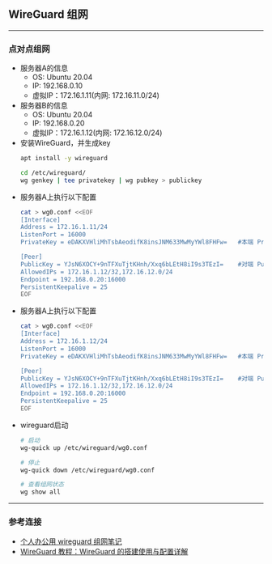 ## WireGuard 组网
---
### 点对点组网
- 服务器A的信息
  - OS: Ubuntu 20.04
  - IP: 192.168.0.10
  - 虚拟IP：172.16.1.11(内网: 172.16.11.0/24)
- 服务器B的信息
  - OS: Ubuntu 20.04
  - IP: 192.168.0.20
  - 虚拟IP：172.16.1.12(内网: 172.16.12.0/24)
- 安装WireGuard，并生成key
  ```bash
  apt install -y wireguard

  cd /etc/wireguard/
  wg genkey | tee privatekey | wg pubkey > publickey
  ```
- 服务器A上执行以下配置
  ```bash
  cat > wg0.conf <<EOF
  [Interface]
  Address = 172.16.1.11/24
  ListenPort = 16000
  PrivateKey = eDAKXVHliMhTsbAeodifK8insJNM633MwMyYWl8FHFw=   #本端 Privatekey
  
  [Peer]
  PublicKey = YJsN6XOCY+9nTFXuTjtKHnh/Xxq6bLEtH8iI9s3TEzI=    #对端 Publickey
  AllowedIPs = 172.16.1.12/32,172.16.12.0/24
  Endpoint = 192.168.0.20:16000
  PersistentKeepalive = 25
  EOF
  ```
- 服务器A上执行以下配置
  ```bash
  cat > wg0.conf <<EOF
  [Interface]
  Address = 172.16.1.12/24
  ListenPort = 16000
  PrivateKey = eDAKXVHliMhTsbAeodifK8insJNM633MwMyYWl8FHFw=   #本端 Privatekey
  
  [Peer]
  PublicKey = YJsN6XOCY+9nTFXuTjtKHnh/Xxq6bLEtH8iI9s3TEzI=    #对端 Publickey
  AllowedIPs = 172.16.1.12/32,172.16.12.0/24
  Endpoint = 192.168.0.20:16000
  PersistentKeepalive = 25
  EOF
  ```
- wireguard启动
  ```bash
  # 启动
  wg-quick up /etc/wireguard/wg0.conf

  # 停止
  wg-quick down /etc/wireguard/wg0.conf

  # 查看组网状态
  wg show all
  ```
---
### 参考连接
- [个人办公用 wireguard 组网笔记](https://zhangguanzhang.github.io/2020/08/05/wireguard-for-personal/)
- [WireGuard 教程：WireGuard 的搭建使用与配置详解](https://fuckcloudnative.io/posts/wireguard-docs-practice/)